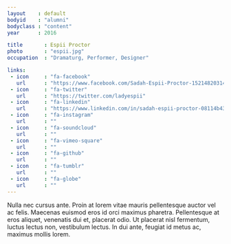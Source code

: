 ```yaml
---
layout    : default
bodyid    : "alumni"
bodyclass : "content"
year      : 2016

title       : Espii Proctor
photo       : "espii.jpg"
occupation  : "Dramaturg, Performer, Designer"

links:
 - icon     : "fa-facebook"
   url      : "https://www.facebook.com/Sadah-Espii-Proctor-1521482031407368/"
 - icon     : "fa-twitter"
   url      : "https://twitter.com/ladyespii"
 - icon     : "fa-linkedin"
   url      : "https://www.linkedin.com/in/sadah-espii-proctor-08114b43"
 - icon     : "fa-instagram"
   url      : ""
 - icon     : "fa-soundcloud"
   url      : ""
 - icon     : "fa-vimeo-square"
   url      : ""
 - icon     : "fa-github"
   url      : ""
 - icon     : "fa-tumblr"
   url      : ""
 - icon     : "fa-globe"
   url      : ""
---
```


Nulla nec cursus ante. Proin at lorem vitae mauris pellentesque auctor vel ac felis. Maecenas euismod eros id orci maximus pharetra. Pellentesque at eros aliquet, venenatis dui et, placerat odio. Ut placerat nisl fermentum, luctus lectus non, vestibulum lectus. In dui ante, feugiat id metus ac, maximus mollis lorem.